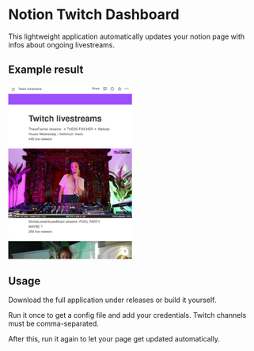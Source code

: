 # Notion Twitch Dashboard

This lightweight application automatically updates your notion page with infos about ongoing livestreams.

## Example result

<p float="center">
    <img src="docs/example_page.png" width=250px>
</p>

## Usage 

Download the full application under releases or build it yourself.

Run it once to get a config file and add your credentials.
Twitch channels must be comma-separated.

After this, run it again to let your page get updated automatically.